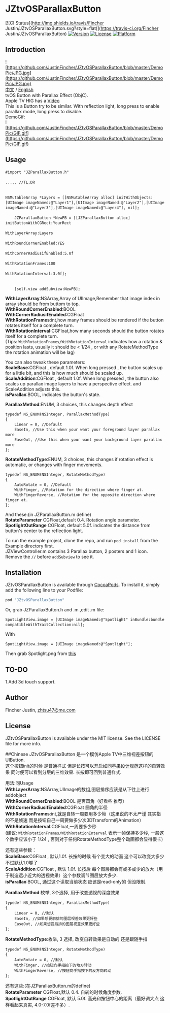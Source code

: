 # JZtvOSParallaxButton

[![CI Status](http://img.shields.io/travis/Fincher Justin/JZtvOSParallaxButton.svg?style=flat)](https://travis-ci.org/Fincher Justin/JZtvOSParallaxButton)
[![Version](https://img.shields.io/cocoapods/v/JZtvOSParallaxButton.svg?style=flat)](http://cocoapods.org/pods/JZtvOSParallaxButton)
[![License](https://img.shields.io/cocoapods/l/JZtvOSParallaxButton.svg?style=flat)](http://cocoapods.org/pods/JZtvOSParallaxButton)
[![Platform](https://img.shields.io/cocoapods/p/JZtvOSParallaxButton.svg?style=flat)](http://cocoapods.org/pods/JZtvOSParallaxButton)

## Introduction
![https://github.com/JustinFincher/JZtvOSParallaxButton/blob/master/DemoPic/JPG.jpg](https://github.com/JustinFincher/JZtvOSParallaxButton/blob/master/DemoPic/JPG.jpg)  
[中文](https://github.com/JustinFincher/JZtvOSParallaxButton#chinese) / [English](https://github.com/JustinFincher/JZtvOSParallaxButton#introduction)  
tvOS Button with Parallax Effect (ObjC).  
Apple TV HIG has a [Video](https://developer.apple.com/tvos/human-interface-guidelines/icons-and-images/images/icons-and-images-layering.mp4)  
This is a Button try to be similar. With reflection light, long press to enable parallax mode, long press to disable.  
DemoGif:  
![https://github.com/JustinFincher/JZtvOSParallaxButton/blob/master/DemoPic/GIF.gif](https://github.com/JustinFincher/JZtvOSParallaxButton/blob/master/DemoPic/GIF.gif)

## Usage
```
#import "JZParallaxButton.h"

..... //TL;DR


NSMutableArray *Layers = [[NSMutableArray alloc] initWithObjects:[UIImage imageNamed:@"Layer1"],[UIImage imageNamed:@"Layer2"],[UIImage imageNamed:@"Layer3"],[UIImage imageNamed:@"Layer4"], nil];
    
    JZParallaxButton *NewPB = [[JZParallaxButton alloc] initButtonWithCGRect:YourRect
                                                              WithLayerArray:Layers
                                                      WithRoundCornerEnabled:YES
                                                   WithCornerRadiusifEnabled:5.0f
                                                          WithRotationFrames:100
                                                        WithRotationInterval:3.0f];
    
    
    [self.view addSubview:NewPB];
```
**WithLayerArray**:NSArray,Array of UIImage,Remember that image index in array should be from buttom to top.   
**WithRoundCornerEnabled**:BOOL  
**WithCornerRadiusifEnabled**:CGFloat  
**WithRotationFrames**:int,how many frames should be rendered if the button rotates itself for a complete turn.  
**WithRotationInterval**:CGFloat,how many seconds should the button rotates itself for a complete turn.  
(Tips: `WithRotationFrames/WithRotationInterval` indicates how a rotation & position lasts, usually it should be < 1/24 , or with any RotateMethodType the rotation animation will be lag)  

You can also tweak these parameters:  
**ScaleBase**:CGFloat , default 1.0f. When long pressed , the button scales up for a little bit, and this is how much should be scaled up.  
**ScaleAddition**:CGFloat , default 1.0f. When long pressed , the button also scales up parallax image layers to have a perspective effect. and ScaleAddition adjusts this.  
**isParallax**:BOOL, indicates the button's state.

**ParallaxMethod**:ENUM, 3 choices, this changes depth effect    
```  
typedef NS_ENUM(NSInteger, ParallaxMethodType)  
{  
    Linear = 0, //Default  
    EaseIn, //Use this when your want your foreground layer parallax more  
    EaseOut, //Use this when your want your background layer parallax more  
};  
```  
**RotateMethodType**:ENUM, 3 choices, this changes if rotation effect is automatic, or changes with finger movements.      
```
typedef NS_ENUM(NSInteger, RotateMethodType)
{
    AutoRotate = 0, //Default
    WithFinger, //Rotation for the direction where finger at.
    WithFingerReverse, //Rotation for the opposite direction where finger at.
};
```

And these:(in JZParallaxButton.m define)  
**RotateParameter** CGFloat,default 0.4. Rotation angle parameter.  
**SpotlightOutRange** CGFloat, default 5.0f. indicates the distance from button's center to the reflection light.  

To run the example project, clone the repo, and run `pod install` from the Example directory first.  
JZViewController.m contains 3 Parallax button, 2 posters and 1 icon. Remove the `//` before `addSubview` to see it.


## Installation

JZtvOSParallaxButton is available through [CocoaPods](http://cocoapods.org). To install
it, simply add the following line to your Podfile:

```ruby
pod "JZtvOSParallaxButton"
```


Or, grab JZParallaxButton.h and .m ,edit .m file:  
```
SpotLightView.image = [UIImage imageNamed:@"Spotlight" inBundle:bundle compatibleWithTraitCollection:nil];
```  
With  
```
SpotLightView.image = [UIImage imageNamed:@"Spotlight"];
```  
Then grab Spotlight.png from [this](https://github.com/JustinFincher/JZtvOSParallaxButton/tree/master/Pod/Assets)

## TO-DO
1.Add 3d touch support.  
## Author

Fincher Justin, zhtsu47@me.com

## License

JZtvOSParallaxButton is available under the MIT license. See the LICENSE file for more info.


##Chinese
JZtvOSParallaxButton 是一个模仿Apple TV中三维视差按钮的UIButton.  
这个按钮init的时候 是普通样式 但是长按可以开启如同[苹果设计规范](https://developer.apple.com/tvos/human-interface-guidelines/icons-and-images/images/icons-and-images-layering.mp4)这样的自转效果 同时便可以看到分层的三维效果. 长按即可回到普通样式.  

用法:同Usage  
**WithLayerArray**:NSArray,UIImage的数组,图层排序应该是从下往上进行addobject   
**WithRoundCornerEnabled**:BOOL 是否圆角（好看些 推荐）  
**WithCornerRadiusifEnabled**:CGFloat 圆角的半径  
**WithRotationFrames**:int,就是自转一周要用多少帧（这里说的不太严谨 其实指的不是帧速 而是按钮自己一周要做多少次3DTransform的Animation）   
**WithRotationInterval**:CGFloat,一周要多少秒    
(建议: `WithRotationFrames/WithRotationInterval` 表示一帧保持多少秒, 一般这个数字应该小于 1/24 , 否则对于任何RotateMethodType整个动画都会显得很卡)  

还有这些参数：  
**ScaleBase**:CGFloat , 默认1.0f. 长按的时候 有个变大的动画 这个可以改变大多少 不过默认1.0够了    
**ScaleAddition**:CGFloat , 默认 1.0f. 长按后 每个图层都会有或多或少的放大（用于制造远小近大的透视效果）这个参数调节图层放大多少.  
**isParallax**:BOOL, 通过这个读取当前状态 应该是read-only的 但没限制.

**ParallaxMethod**:枚举, 3个选择, 用于改变透视的深度效果   
```  
typedef NS_ENUM(NSInteger, ParallaxMethodType)  
{  
    Linear = 0, //默认  
    EaseIn, //如果想要前排的图层视差效果更好些    
    EaseOut, //如果想要后排的图层视差效果更好些    
};  
```  
**RotateMethodType**:枚举, 3 选择, 改变自转效果是自动的 还是跟随手指      
```
typedef NS_ENUM(NSInteger, RotateMethodType)
{  
    AutoRotate = 0, //默认    
    WithFinger, //按钮向手指按下的地方转动  
    WithFingerReverse, //按钮向手指按下的反方向转动  
};  
```   
还有这些:(在JZParallaxButton.m的define)  
**RotateParameter** CGFloat,默认 0.4. 自转的时候角度参数.  
**SpotlightOutRange** CGFloat, 默认 5.0f. 高光和按钮中心的距离（最好调大点 这样看起来真实, 4.0-7.0f差不多）.  

